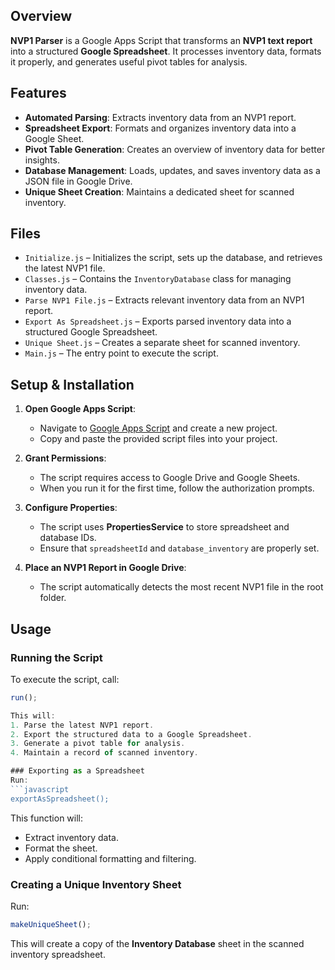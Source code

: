 ## Overview
**NVP1 Parser** is a Google Apps Script that transforms an **NVP1 text report** into a structured **Google Spreadsheet**. It processes inventory data, formats it properly, and generates useful pivot tables for analysis.

## Features
- **Automated Parsing**: Extracts inventory data from an NVP1 report.
- **Spreadsheet Export**: Formats and organizes inventory data into a Google Sheet.
- **Pivot Table Generation**: Creates an overview of inventory data for better insights.
- **Database Management**: Loads, updates, and saves inventory data as a JSON file in Google Drive.
- **Unique Sheet Creation**: Maintains a dedicated sheet for scanned inventory.

## Files
- `Initialize.js` – Initializes the script, sets up the database, and retrieves the latest NVP1 file.
- `Classes.js` – Contains the `InventoryDatabase` class for managing inventory data.
- `Parse NVP1 File.js` – Extracts relevant inventory data from an NVP1 report.
- `Export As Spreadsheet.js` – Exports parsed inventory data into a structured Google Spreadsheet.
- `Unique Sheet.js` – Creates a separate sheet for scanned inventory.
- `Main.js` – The entry point to execute the script.

## Setup & Installation
1. **Open Google Apps Script**:
   - Navigate to [Google Apps Script](https://script.google.com/) and create a new project.
   - Copy and paste the provided script files into your project.

2. **Grant Permissions**:
   - The script requires access to Google Drive and Google Sheets.
   - When you run it for the first time, follow the authorization prompts.

3. **Configure Properties**:
   - The script uses **PropertiesService** to store spreadsheet and database IDs.
   - Ensure that `spreadsheetId` and `database_inventory` are properly set.

4. **Place an NVP1 Report in Google Drive**:
   - The script automatically detects the most recent NVP1 file in the root folder.

## Usage
### Running the Script
To execute the script, call:
```javascript
run();

This will:
1. Parse the latest NVP1 report.
2. Export the structured data to a Google Spreadsheet.
3. Generate a pivot table for analysis.
4. Maintain a record of scanned inventory.

### Exporting as a Spreadsheet
Run:
```javascript
exportAsSpreadsheet();
```
This function will:
- Extract inventory data.
- Format the sheet.
- Apply conditional formatting and filtering.

### Creating a Unique Inventory Sheet
Run:
```javascript
makeUniqueSheet();
```
This will create a copy of the **Inventory Database** sheet in the scanned inventory spreadsheet.
